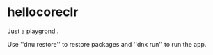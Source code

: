 # hellocoreclr
Just a playgrond..

Use 
''dnu restore''
to restore packages and
''dnx run''
to run the app.

